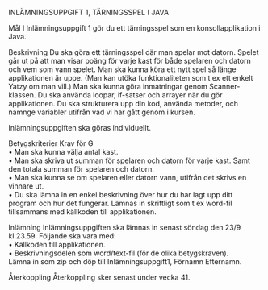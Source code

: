 INLÄMNINGSUPPGIFT 1, TÄRNINGSSPEL I JAVA

Mål
I Inlämningsuppgift 1 gör du ett tärningsspel som en konsollapplikation i Java.

Beskrivning
Du ska göra ett tärningsspel där man spelar mot datorn. Spelet går ut på att man visar poäng för 
varje kast för både spelaren och datorn och vem som vann spelet. Man ska kunna köra
ett nytt spel så länge applikationen är uppe. (Man kan utöka funktionaliteten som t ex ett
enkelt Yatzy om man vill.)
Man ska kunna göra inmatningar genom Scanner-klassen. Du ska använda loopar, if-satser och arrayer 
när du gör applikationen. Du ska strukturera upp din kod, använda metoder, och namnge variabler 
utifrån vad vi har gått genom i kursen.

Inlämningsuppgiften ska göras individuellt.

Betygskriterier
Krav för G <br>
• Man ska kunna välja antal kast. <br>
• Man ska skriva ut summan för spelaren och datorn för varje kast. Samt den totala summan för spelaren och datorn. <br>
• Man ska kunna se om spelaren eller datorn vann, utifrån det skrivs en vinnare ut. <br>
• Du ska lämna in en enkel beskrivning över hur du har lagt upp ditt program och hur det fungerar. Lämnas in skriftligt som t ex word-fil tillsammans med källkoden till applikationen.

Inlämning
Inlämningsuppgiften ska lämnas in senast söndag den 23/9 kl.23.59.
Följande ska vara med: <br>
• Källkoden till applikationen. <br>
• Beskrivningsdelen som word/text-fil (för de olika betygskraven). <br>
Lämna in som zip och döp till Inlämningsuppgift1, Förnamn Efternamn.

Återkoppling
Återkoppling sker senast under vecka 41.
